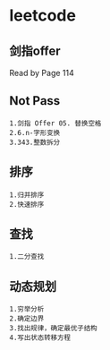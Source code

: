 # leetcode

## 剑指offer    

Read by Page 114

## Not Pass

    1.剑指 Offer 05. 替换空格
    2.6.n-字形变换
    3.343.整数拆分

## 排序

    1.归并排序
    2.快速排序

## 查找

    1.二分查找

## 动态规划

    1.穷举分析
    2.确定边界
    3.找出规律，确定最优子结构
    4.写出状态转移方程
